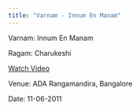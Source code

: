 ```yaml
---
title: "Varnam - Innum En Manam"
---
```

Varnam: Innum En Manam

Ragam: Charukeshi

[Watch Video](https://www.youtube.com/watch?v=_MtsuoV0JMM "We'll Do It Live")

Venue: ADA Rangamandira, Bangalore

Date: 11-06-2011
